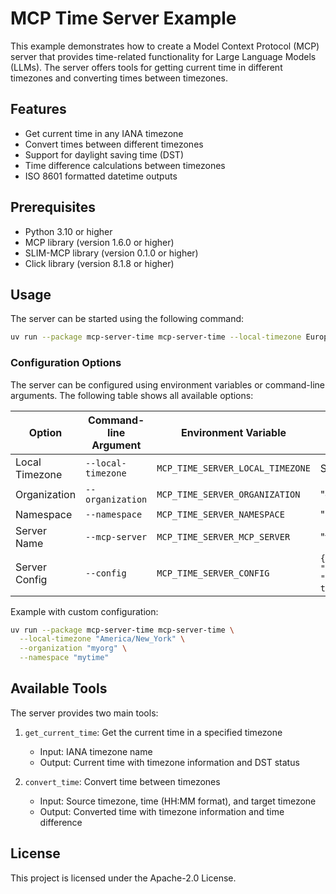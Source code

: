 # MCP Time Server Example

This example demonstrates how to create a Model Context Protocol (MCP) server
that provides time-related functionality for Large Language Models (LLMs).
The server offers tools for getting current time in different timezones and
converting times between timezones.

## Features

- Get current time in any IANA timezone
- Convert times between different timezones
- Support for daylight saving time (DST)
- Time difference calculations between timezones
- ISO 8601 formatted datetime outputs

## Prerequisites

- Python 3.10 or higher
- MCP library (version 1.6.0 or higher)
- SLIM-MCP library (version 0.1.0 or higher)
- Click library (version 8.1.8 or higher)

## Usage

The server can be started using the following command:

```bash
uv run --package mcp-server-time mcp-server-time --local-timezone Europe/London
```

### Configuration Options

The server can be configured using environment variables or command-line arguments. The following table shows all available options:

| Option         | Command-line Argument | Environment Variable             | Default Value                                                       |
| -------------- | --------------------- | -------------------------------- | ------------------------------------------------------------------- |
| Local Timezone | `--local-timezone`    | `MCP_TIME_SERVER_LOCAL_TIMEZONE` | System timezone                                                     |
| Organization   | `--organization`      | `MCP_TIME_SERVER_ORGANIZATION`   | "org"                                                               |
| Namespace      | `--namespace`         | `MCP_TIME_SERVER_NAMESPACE`      | "ns"                                                                |
| Server Name    | `--mcp-server`        | `MCP_TIME_SERVER_MCP_SERVER`     | "time-server"                                                       |
| Server Config  | `--config`            | `MCP_TIME_SERVER_CONFIG`         | `{"endpoint": "http://127.0.0.1:46357", "tls": {"insecure": true}}` |

Example with custom configuration:

```bash
uv run --package mcp-server-time mcp-server-time \
  --local-timezone "America/New_York" \
  --organization "myorg" \
  --namespace "mytime"
```

## Available Tools

The server provides two main tools:

1. `get_current_time`: Get the current time in a specified timezone

   - Input: IANA timezone name
   - Output: Current time with timezone information and DST status

2. `convert_time`: Convert time between timezones
   - Input: Source timezone, time (HH:MM format), and target timezone
   - Output: Converted time with timezone information and time difference

## License

This project is licensed under the Apache-2.0 License.
